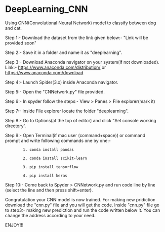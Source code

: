 # DeepLearning_CNN

Using CNN(Convolutional Neural Network) model to classify between dog and cat. 


Step 1:- Download the dataset from the link given below:-
            "Link will be provided soon"

Step 2:- Save it in a folder and name it as "deeplearning".

Step 3:- Download Anaconda navigator on your system(if not downloaded). 
            Link:- https://www.anaconda.com/distribution/ or https://www.anaconda.com/download

Step 4:- Launch Spider(3.x) inside Anaconda navigator.

Step 5:- Open the "CNNetwork.py" file provided.

Step 6:- In spyder follow the steps:- View > Panes > File explorer(mark it)

Step 7:- Inside File explorer locate the folder "deeplearning".

Step 8:- Go to Options(at the top of editor) and click "Set console working directory".

Step 9:- Open Terminal(if mac user (command+space)) or command prompt and write following commands one by one:-

            1. conda install pandas
            
            2. conda install scikit-learn
            
            3. pip install tensorflow
            
            4. pip install keras

Step 10:- Come back to Spyder > CNNetwork.py and run code line by line (select the line and then press shift+enter).

Congratulation your CNN model is now trained. For making new pridiction download the "cnn.py" file and you will get the code. Inside "cnn.py" file go to step3:- making new prediction and run the code written below it. You can change the address according to your need.

ENJOY!!!
